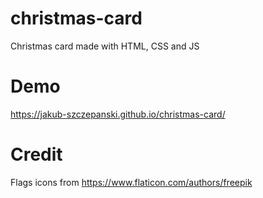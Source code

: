 # christmas-card
Christmas card made with HTML, CSS and JS
# Demo
https://jakub-szczepanski.github.io/christmas-card/
# Credit
Flags icons from https://www.flaticon.com/authors/freepik 
